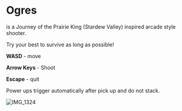 # Ogres
is a Journey of the Prairie King (Stardew Valley) inspired arcade style shooter.

Try your best to survive as long as possible!

**WASD** - move 

**Arrow Keys** - Shoot 

**Escape** - quit

Power ups trigger automatically after pick up and do not stack.

![IMG_1324](https://github.com/user-attachments/assets/a4b7c18a-e253-4ec8-bdf9-7ce030256c6a)


